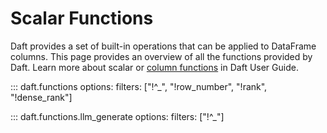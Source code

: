# Scalar Functions

Daft provides a set of built-in operations that can be applied to DataFrame columns. This page provides an overview of all the functions provided by Daft. Learn more about scalar or [column functions](../core_concepts.md#cross-column-aggregations) in Daft User Guide.

::: daft.functions
    options:
        filters: ["!^_", "!row_number", "!rank", "!dense_rank"]

::: daft.functions.llm_generate
    options:
        filters: ["!^_"]
